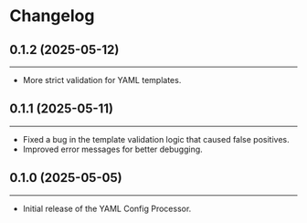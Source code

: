 # Changelog

## 0.1.2 (2025-05-12)

-------------------
- More strict validation for YAML templates.

## 0.1.1 (2025-05-11)

 -------------------
- Fixed a bug in the template validation logic that caused false positives.
- Improved error messages for better debugging.


## 0.1.0 (2025-05-05)

 -------------------
- Initial release of the YAML Config Processor.
